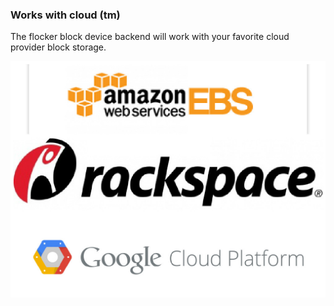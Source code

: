 ### Works with cloud (tm)

The flocker block device backend will work with your favorite cloud provider block storage.

![Works with cloud](images/workswithcloud.jpg "Works with cloud")